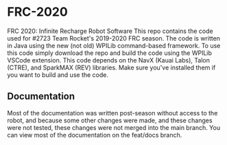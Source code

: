 # FRC-2020
FRC 2020: Infinite Recharge Robot Software
This repo contains the code used for #2723 Team Rocket's 2019-2020 FRC season.
The code is written in Java using the new (not old) WPILib command-based framework. To use this code simply download the repo and build the code using the WPILib VSCode extension. This code depends on the NavX (Kauai Labs), Talon (CTRE), and SparkMAX (REV) libraries. Make sure you've installed them if you want to build and use the code.

## Documentation
Most of the documentation was written post-season without access to the robot, and because some other changes were made, and these changes were not tested, these changes were not merged into the main branch. You can view most of the documentation on the feat/docs branch.

